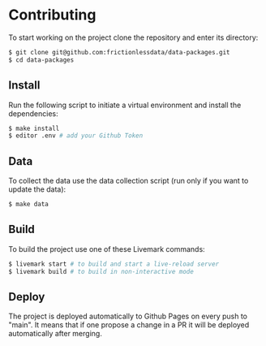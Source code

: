 # Contributing

To start working on the project clone the repository and enter its directory:

```bash
$ git clone git@github.com:frictionlessdata/data-packages.git
$ cd data-packages
```

## Install

Run the following script to initiate a virtual environment and install the dependencies:

```bash
$ make install
$ editor .env # add your Github Token
```

## Data

To collect the data use the data collection script (run only if you want to update the data):

```bash
$ make data
```

## Build

To build the project use one of these Livemark commands:

```bash
$ livemark start # to build and start a live-reload server
$ livemark build # to build in non-interactive mode
```

## Deploy

The project is deployed automatically to Github Pages on every push to "main". It means that if one propose a change in a PR it will be deployed automatically after merging.
